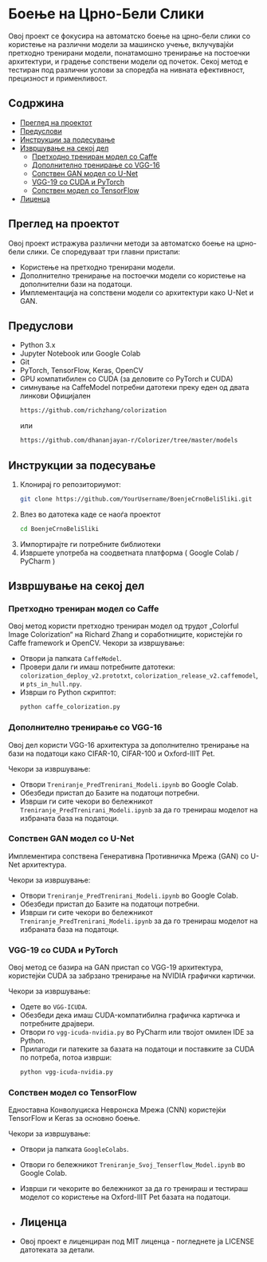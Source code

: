 # Боење на Црно-Бели Слики
Овој проект се фокусира на автоматско боење на црно-бели слики со користење на различни модели за машинско учење, вклучувајќи претходно тренирани модели, понатамошно тренирање на постоечки архитектури, и градење сопствени модели од почеток. Секој метод е тестиран под различни услови за споредба на нивната ефективност, прецизност и применливост.

## Содржина
- [Преглед на проектот](#pregled)
- [Предуслови](#preduslovi)
- [Инструкции за подесување](#instrukcii)
- [Извршување на секој дел](#izvrshuvanje)
    - [Претходно трениран модел со Caffe](#caffemodel)
    - [Дополнително тренирање со VGG-16](#vgg)
    - [Сопствен GAN модел со U-Net](#gan)
    - [VGG-19 со CUDA и PyTorch](#cuda)
    - [Сопствен модел со TensorFlow](#tenserflow)
- [Лиценца](#license)

## Преглед на проектот
Овој проект истражува различни методи за автоматско боење на црно-бели слики. Се споредуваат три главни пристапи:
- Користење на претходно тренирани модели.
- Дополнително тренирање на постоечки модели со користење на дополнителни бази на податоци.
- Имплементација на сопствени модели со архитектури како U-Net и GAN.

## Предуслови
- Python 3.x
- Jupyter Notebook или Google Colab
- Git
- PyTorch, TensorFlow, Keras, OpenCV
- GPU компатибилен со CUDA (за деловите со PyTorch и CUDA)
- симнување на CaffeModel потребни датотеки преку еден од двата линкови
  Официјален
  ```bash
  https://github.com/richzhang/colorization
  ```
  или
  ```bash
  https://github.com/dhananjayan-r/Colorizer/tree/master/models
  ```

## Инструкции за подесување
1. Клонирај го репозиториумот:
   ```bash
   git clone https://github.com/YourUsername/BoenjeCrnoBeliSliki.git
   ```
2. Влез во датотека каде се наоѓа проектот
   ```bash
   cd BoenjeCrnoBeliSliki
   ```
3. Импортирајте ги потребните библиотеки
4. Извршете употреба на соодветната платформа ( Google Colab / PyCharm )

## Извршување на секој дел

### Претходно трениран модел со Caffe
Овој метод користи претходно трениран модел од трудот „Colorful Image Colorization“ на Richard Zhang и соработниците, користејќи го Caffe framework и OpenCV.
Чекори за извршување:
- Отвори ја папката `CaffeModel`.
- Провери дали ги имаш потребните датотеки: `colorization_deploy_v2.prototxt`, `colorization_release_v2.caffemodel`, и `pts_in_hull.npy`.
- Изврши го Python скриптот:
  ```bash
  python caffe_colorization.py
  ```

### Дополнително тренирање со VGG-16
Овој дел користи VGG-16 архитектура за дополнително тренирање на бази на податоци како CIFAR-10, CIFAR-100 и Oxford-IIIT Pet.

Чекори за извршување:
- Отвори `Treniranje_PredTrenirani_Modeli.ipynb` во Google Colab.
- Обезбеди пристап до Базите на податоци потребни.
- Изврши ги сите чекори во бележникот `Treniranje_PredTrenirani_Modeli.ipynb` за да го тренираш моделот на избраната база на податоци.

### Сопствен GAN модел со U-Net
Имплементира сопствена Генеративна Противничка Мрежа (GAN) со U-Net архитектура.

Чекори за извршување:
- Отвори `Treniranje_PredTrenirani_Modeli.ipynb` во Google Colab.
- Обезбеди пристап до Базите на податоци потребни.
- Изврши ги сите чекори во бележникот `Treniranje_PredTrenirani_Modeli.ipynb` за да го тренираш моделот на избраната база на податоци.

### VGG-19 со CUDA и PyTorch
Овој метод се базира на GAN пристап со VGG-19 архитектура, користејќи CUDA за забрзано тренирање на NVIDIA графички картички.

Чекори за извршување:
- Одете во `VGG-ICUDA`.
- Обезбеди дека имаш CUDA-компатибилна графичка картичка и потребните драјвери.
- Отвори го `vgg-icuda-nvidia.py` во PyCharm или твојот омилен IDE за Python.
- Прилагоди ги патеките за базата на податоци и поставките за CUDA по потреба, потоа изврши:
  ```bash
  python vgg-icuda-nvidia.py
  ```
### Сопствен модел со TensorFlow
Едноставна Конволуциска Невронска Мрежа (CNN) користејќи TensorFlow и Keras за основно боење.

Чекори за извршување:
- Отвори ја папката `GoogleColabs`.
- Отвори го бележникот `Treniranje_Svoj_Tenserflow_Model.ipynb` во Google Colab.
- Изврши ги чекорите во бележникот за да го тренираш и тестираш моделот со користење на Oxford-IIIT Pet базата на податоци.

- ## Лиценца
- Овој проект е лиценциран под MIT лиценца - погледнете ја LICENSE датотеката за детали.
